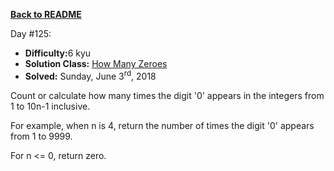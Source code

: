 ﻿<a href=https://github.com/hlais/Kata---a---Day><b>Back to README</b><a>

Day #125: 

* <b>Difficulty:</b>6 kyu
* <b>Solution Class:</b> [How Many Zeroes](CountZeros.cs)
* <b>Solved:</b> Sunday, June 3<sup>rd</sup>, 2018

Count or calculate how many times the digit '0' appears in the integers from 1 to 10n-1 inclusive.

For example, when n is 4, return the number of times the digit '0' appears from 1 to 9999.

For n <= 0, return zero.
